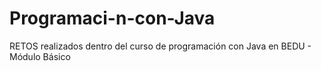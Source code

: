 # Programaci-n-con-Java
RETOS realizados dentro del curso de programación con Java en BEDU - Módulo Básico
